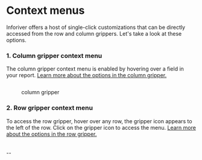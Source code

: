 # Context menus

Inforiver offers a host of single-click customizations that can be directly accessed from the row and column grippers. Let's take a look at these options.

### 1. Column gripper context menu

The column gripper context menu is enabled by hovering over a field in your report. [Learn more about the options in the column gripper.](column-gripper.md)

<figure><img src="../../../../.gitbook/assets/image (24) (2).png" alt=""><figcaption><p>column gripper</p></figcaption></figure>

### 2. Row gripper context menu

To access the row gripper, hover over any row, the gripper icon appears to the left of the row. Click on the gripper icon to access the menu. [Learn more about the options in the row gripper.](row-gripper.md)

<figure><img src="../../../../.gitbook/assets/image (34) (2).png" alt=""><figcaption></figcaption></figure>

####



####

####



####

\--



####

